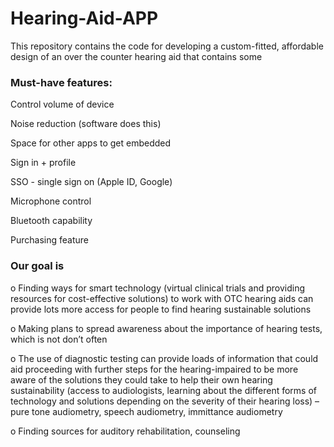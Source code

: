 # Hearing-Aid-APP

This repository contains the code for developing a custom-fitted, affordable design of an over the counter hearing aid that contains some


### Must-have features:

Control volume of device

Noise reduction (software does this)

Space for other apps to get embedded

Sign in + profile

SSO - single sign on (Apple ID, Google)

Microphone control

Bluetooth capability

Purchasing feature


### Our goal is

o   Finding ways for smart technology (virtual clinical trials and providing resources for cost-effective solutions) to work with OTC hearing aids can provide lots more access for people to find hearing sustainable solutions

o   Making plans to spread awareness about the importance of hearing tests, which is not don’t often

o   The use of diagnostic testing can provide loads of information that could aid proceeding with further steps for the hearing-impaired to be more aware of the solutions they could take to help their own hearing sustainability (access to audiologists, learning about the different forms of technology and solutions depending on the severity of their hearing loss) – pure tone audiometry, speech audiometry, immittance audiometry

o   Finding sources for auditory rehabilitation, counseling
